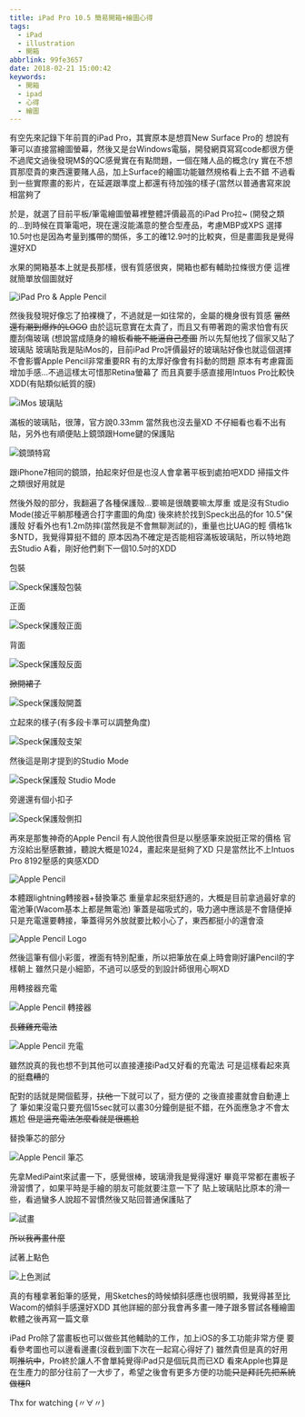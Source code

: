 ```yaml
---
title: iPad Pro 10.5 簡易開箱+繪圖心得
tags:
  - iPad
  - illustration
  - 開箱
abbrlink: 99fe3657
date: 2018-02-21 15:00:42
keywords:
  - 開箱
  - ipad
  - 心得
  - 繪圖
---
```


有空先來記錄下年前買的iPad Pro，其實原本是想買New Surface Pro的
想說有筆可以直接當繪圖螢幕，然後又是台Windows電腦，開發網頁寫寫code都很方便
不過爬文過後發現M$的QC感覺實在有點問題，一個在賭人品的概念(ry
實在不想買那麼貴的東西還要賭人品，加上Surface的繪圖功能雖然規格看上去不錯
不過看到一些實際畫的影片，在延遲跟準度上都還有待加強的樣子(當然以普通書寫來說相當夠了

於是，就選了目前平板/筆電繪圖螢幕裡整體評價最高的iPad Pro拉~<!--more-->
(開發之類的...到時候在買筆電吧，現在還沒能滿意的整合型產品，考慮MBP或XPS
選擇10.5吋也是因為考量到攜帶的關係，多工的確12.9吋的比較爽，但是畫圖我是覺得還好XD

水果的開箱基本上就是長那樣，很有質感很爽，開箱也都有輔助拉條很方便
這裡就簡單放個圖就好

![iPad Pro & Apple Pencil](https://res.cloudinary.com/driftkingtw/image/upload/f_auto/v1519197176/blog/2018/02/21/iPad-Pro-10.5-簡易開箱+繪圖心得/P_20180202_221849.jpg)

然後我發現好像忘了拍裸機了，不過就是一如往常的，金屬的機身很有質感
<del>當然還有潮到爆炸的LOGO</del>
由於這玩意實在太貴了，而且又有帶著跑的需求怕會有灰塵刮傷玻璃
(想說當成隨身的繪板<del>看能不能逼自己產圖</del>
所以先幫他找了個家又貼了玻璃貼
玻璃貼我是貼iMos的，目前iPad Pro評價最好的玻璃貼好像也就這個選擇
不會影響Apple Pencil非常重要RR 有的太厚好像會有抖動的問題
原本有考慮霧面增加手感...不過這樣太可惜那Retina螢幕了
而且真要手感直接用Intuos Pro比較快XDD(有貼類似紙質的膜)

![iMos 玻璃貼](https://res.cloudinary.com/driftkingtw/image/upload/f_auto/v1519197233/blog/2018/02/21/iPad-Pro-10.5-簡易開箱+繪圖心得/P_20180204_195145_vHDR_Auto.jpg)

滿板的玻璃貼，很薄，官方說0.33mm 當然我也沒去量XD
不仔細看也看不出有貼，另外也有順便貼上鏡頭跟Home鍵的保護貼

![鏡頭特寫](https://res.cloudinary.com/driftkingtw/image/upload/f_auto/v1519197247/blog/2018/02/21/iPad-Pro-10.5-簡易開箱+繪圖心得/P_20180204_195220_vHDR_Auto.jpg)

跟iPhone7相同的鏡頭，拍起來好但是也沒人會拿著平板到處拍吧XDD
掃描文件之類很好用就是

然後外殼的部分，我翻遍了各種保護殼...要嘛是很醜要嘛太厚重
或是沒有Studio Mode(接近平躺那種適合打字畫圖的角度)
後來終於找到Speck出品的for 10.5"保護殼
好看外也有1.2m防摔(當然我是不會無聊測試的)，重量也比UAG的輕
價格1k多NTD，我覺得算挺不錯的
原本因為不確定是否能相容滿板玻璃貼，所以特地跑去Studio A看，剛好他們剩下一個10.5吋的XDD

包裝

![Speck保護殼包裝](https://res.cloudinary.com/driftkingtw/image/upload/f_auto/a_auto_right/v1519197295/blog/2018/02/21/iPad-Pro-10.5-簡易開箱+繪圖心得/P_20180209_151442_vHDR_Auto.jpg)

正面

![Speck保護殼正面](https://res.cloudinary.com/driftkingtw/image/upload/f_auto/v1519197283/blog/2018/02/21/iPad-Pro-10.5-簡易開箱+繪圖心得/P_20180204_160651_vHDR_Auto.jpg)

背面

![Speck保護殼反面](https://res.cloudinary.com/driftkingtw/image/upload/f_auto/v1519197262/blog/2018/02/21/iPad-Pro-10.5-簡易開箱+繪圖心得/P_20180204_194849_vHDR_Auto.jpg)

<del>掀開裙子</del>

![Speck保護殼開蓋](https://res.cloudinary.com/driftkingtw/image/upload/f_auto/v1519197205/blog/2018/02/21/iPad-Pro-10.5-簡易開箱+繪圖心得/P_20180204_195011_vHDR_Auto.jpg)

立起來的樣子(有多段卡準可以調整角度)

![Speck保護殼支架](https://res.cloudinary.com/driftkingtw/image/upload/f_auto/v1519197237/blog/2018/02/21/iPad-Pro-10.5-簡易開箱+繪圖心得/P_20180204_195035_vHDR_Auto.jpg)

然後這是剛才提到的Studio Mode

![Speck保護殼 Studio Mode](https://res.cloudinary.com/driftkingtw/image/upload/f_auto/v1519197237/blog/2018/02/21/iPad-Pro-10.5-簡易開箱+繪圖心得/P_20180204_195107_vHDR_Auto.jpg)

旁邊還有個小扣子

![Speck保護殼側扣](https://res.cloudinary.com/driftkingtw/image/upload/f_auto/v1519197265/blog/2018/02/21/iPad-Pro-10.5-簡易開箱+繪圖心得/P_20180204_195237_vHDR_Auto.jpg)

再來是那隻神奇的Apple Pencil
有人說他很貴但是以壓感筆來說挺正常的價格
官方沒給出壓感數據，聽說大概是1024，畫起來是挺夠了XD 
只是當然比不上Intuos Pro 8192壓感的爽感XDD

![Apple Pencil](https://res.cloudinary.com/driftkingtw/image/upload/f_auto/v1519197185/blog/2018/02/21/iPad-Pro-10.5-簡易開箱+繪圖心得/P_20180209_152201_vHDR_Auto.jpg)

本體跟lightning轉接器+替換筆芯
重量拿起來挺舒適的，大概是目前拿過最好拿的電池筆(Wacom基本上都是無電池)
筆蓋是磁吸式的，吸力適中應該是不會隨便掉
只是充電還要轉接，筆蓋得另外放就要比較小心了，東西都挺小的還會滾

![Apple Pencil Logo](https://res.cloudinary.com/driftkingtw/image/upload/f_auto/v1519201629/blog/2018/02/21/iPad-Pro-10.5-簡易開箱+繪圖心得/P_20180221_161946_vHDR_Auto.jpg)

然後這筆有個小彩蛋，裡面有特別配重，所以把筆放在桌上時會剛好讓Pencil的字樣朝上
雖然只是小細節，不過可以感受的到設計師很用心啊XD

用轉接器充電

![Apple Pencil 轉接器](https://res.cloudinary.com/driftkingtw/image/upload/f_auto/v1519197214/blog/2018/02/21/iPad-Pro-10.5-簡易開箱+繪圖心得/P_20180209_152431_vHDR_Auto.jpg)

<del>長雞雞充電法</del>

![Apple Pencil 充電](https://res.cloudinary.com/driftkingtw/image/upload/f_auto/v1519197294/blog/2018/02/21/iPad-Pro-10.5-簡易開箱+繪圖心得/P_20180206_233307_vHDR_Auto.jpg)

雖然說真的我也想不到其他可以直接連接iPad又好看的充電法
可是這樣看起來真的挺蠢<del>糟</del>的

配對的話就是開個藍芽，<del>扶他</del>一下就可以了，挺方便的
之後直接畫就會自動連上了
筆如果沒電只要充個15sec就可以畫30分鐘倒是挺不錯，在外面應急才不會太尷尬
<del>但是這充電法怎麼看就是很尷尬</del>

替換筆芯的部分

![Apple Pencil 筆芯](https://res.cloudinary.com/driftkingtw/image/upload/f_auto/v1519197218/blog/2018/02/21/iPad-Pro-10.5-簡易開箱+繪圖心得/P_20180209_152604_vHDR_Auto.jpg)

先拿MediPaint來試畫一下，感覺很棒，玻璃滑我是覺得還好
畢竟平常都在畫板子滑習慣了，如果平時是手繪的朋友可能就要注意一下了
貼上玻璃貼比原本的滑一些，看過蠻多人說超不習慣然後又貼回普通保護貼了

![試畫](https://res.cloudinary.com/driftkingtw/image/upload/f_auto/v1519197287/blog/2018/02/21/iPad-Pro-10.5-簡易開箱+繪圖心得/P_20180205_005002_vHDR_Auto.jpg)

<del>所以我再畫什麼</del>

試著上點色

![上色測試](https://res.cloudinary.com/driftkingtw/image/upload/f_auto/v1519197284/blog/2018/02/21/iPad-Pro-10.5-簡易開箱+繪圖心得/P_20180206_004917_vHDR_Auto.jpg)

真的有種拿著鉛筆的感覺，用Sketches的時候傾斜感應也很明顯，我覺得甚至比Wacom的傾斜手感還好XDD
其他詳細的部分我會再多畫一陣子跟多嘗試各種繪圖軟體之後再寫一篇文章

iPad Pro除了當畫板也可以做些其他輔助的工作，加上iOS的多工功能非常方便
要看參考圖也可以邊看邊畫(沒截到圖下次在一起寫心得好了)
雖然貴但是真的好用啊<del>推坑中</del>，Pro終於讓人不會單純覺得iPad只是個玩具而已XD
看來Apple也算是在生產力的部分往前了一大步了，希望之後會有更多方便的功能<del>只是拜託先把系統做穩R</del>

Thx for watching (〃∀〃)
